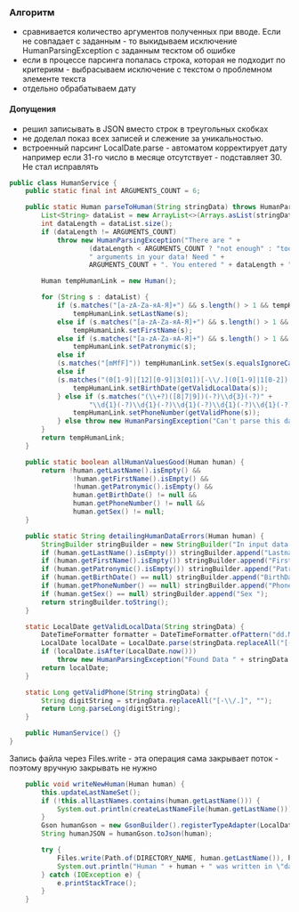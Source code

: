 
### Алгоритм
* сравнивается количество аргументов полученных при вводе. Если не совпадает с заданным - то выкидываем исключение HumanParsingException с заданным тесктом об ошибке
* если в процессе парсинга попалась строка, которая не подходит по критериям - выбрасываем исключение с текстом о проблемном элементе текста
* отдельно обрабатываем дату 

#### Допущения
* решил записывать в JSON вместо строк в треугольных скобках
* не доделал показ всех записей и слежение за уникальностью.
* встроенный парсинг LocalDate.parse - автоматом корректирует дату например если 31-го число в месяце отсутствует - подставляет 30. Не стал исправлять

```java
public class HumanService {
    public static final int ARGUMENTS_COUNT = 6;

    public static Human parseToHuman(String stringData) throws HumanParsingException {
        List<String> dataList = new ArrayList<>(Arrays.asList(stringData.split("\s+")));
        int dataLength = dataList.size();
        if (dataLength != ARGUMENTS_COUNT)
            throw new HumanParsingException("There are " +
                    (dataLength < ARGUMENTS_COUNT ? "not enough" : "too much") +
                    " arguments in your data! Need " +
                    ARGUMENTS_COUNT + ". You entered " + dataLength + "!");

        Human tempHumanLink = new Human();

        for (String s : dataList) {
            if (s.matches("[a-zA-Zа-яА-Я]+") && s.length() > 1 && tempHumanLink.getLastName().isEmpty())
                tempHumanLink.setLastName(s);
            else if (s.matches("[a-zA-Zа-яА-Я]+") && s.length() > 1 && tempHumanLink.getFirstName().isEmpty())
                tempHumanLink.setFirstName(s);
            else if (s.matches("[a-zA-Zа-яА-Я]+") && s.length() > 1 && tempHumanLink.getPatronymic().isEmpty())
                tempHumanLink.setPatronymic(s);
            else if
            (s.matches("[mMfF]")) tempHumanLink.setSex(s.equalsIgnoreCase("f") ? Sex.Female : Sex.Male);
            else if
            (s.matches("(0[1-9]|[12][0-9]|3[01])[-\\/.](0[1-9]|1[0-2])[-\\/.](19[0-9][0-9]|20[0-9][0-9])")) {
                tempHumanLink.setBirthDate(getValidLocalData(s));
            } else if (s.matches("(\\+?)([8|7|9])(-?)\\d{3}(-?)" +
                    "\\d{1}(-?)\\d{1}(-?)\\d{1}(-?)\\d{1}(-?)\\d{1}(-?)\\d{1}(-?)\\d{1}")) {
                tempHumanLink.setPhoneNumber(getValidPhone(s));
            } else throw new HumanParsingException("Can't parse this data: " + s);
        }
        return tempHumanLink;
    }

    public static boolean allHumanValuesGood(Human human) {
        return !human.getLastName().isEmpty() &&
                !human.getFirstName().isEmpty() &&
                !human.getPatronymic().isEmpty() &&
                human.getBirthDate() != null &&
                human.getPhoneNumber() != null &&
                human.getSex() != null;
    }

    public static String detailingHumanDataErrors(Human human) {
        StringBuilder stringBuilder = new StringBuilder("In input data not found: ");
        if (human.getLastName().isEmpty()) stringBuilder.append("Lastname ");
        if (human.getFirstName().isEmpty()) stringBuilder.append("FirstName ");
        if (human.getPatronymic().isEmpty()) stringBuilder.append("Patronymic ");
        if (human.getBirthDate() == null) stringBuilder.append("BirthDate ");
        if (human.getPhoneNumber() == null) stringBuilder.append("PhoneNumber ");
        if (human.getSex() == null) stringBuilder.append("Sex ");
        return stringBuilder.toString();
    }

    static LocalDate getValidLocalData(String stringData) {
        DateTimeFormatter formatter = DateTimeFormatter.ofPattern("dd.MM.yyyy");
        LocalDate localDate = LocalDate.parse(stringData.replaceAll("[-\\/.]", "."), formatter);
        if (localDate.isAfter(LocalDate.now()))
            throw new HumanParsingException("Found Data " + stringData + " is not correct!");
        return localDate;
    }

    static Long getValidPhone(String stringData) {
        String digitString = stringData.replaceAll("[-\\/.]", "");
        return Long.parseLong(digitString);
    }

    public HumanService() {}
}


```

Запись файла через Files.write - эта операция сама закрывает поток - поэтому вручную закрывать не нужно
```java
    public void writeNewHuman(Human human) {
        this.updateLastNameSet();
        if (!this.allLastNames.contains(human.getLastName())) {
            System.out.println(createLastNameFile(human.getLastName()));
        }
        Gson humanGson = new GsonBuilder().registerTypeAdapter(LocalDate.class, new LocalDateTypeAdapter()).setPrettyPrinting().create();
        String humanJSON = humanGson.toJson(human);

        try {
            Files.write(Path.of(DIRECTORY_NAME, human.getLastName()), humanJSON.getBytes(), StandardOpenOption.APPEND);
            System.out.println("Human " + human + " was written in \"database\"");
        } catch (IOException e) {
            e.printStackTrace();
        }
    }
```